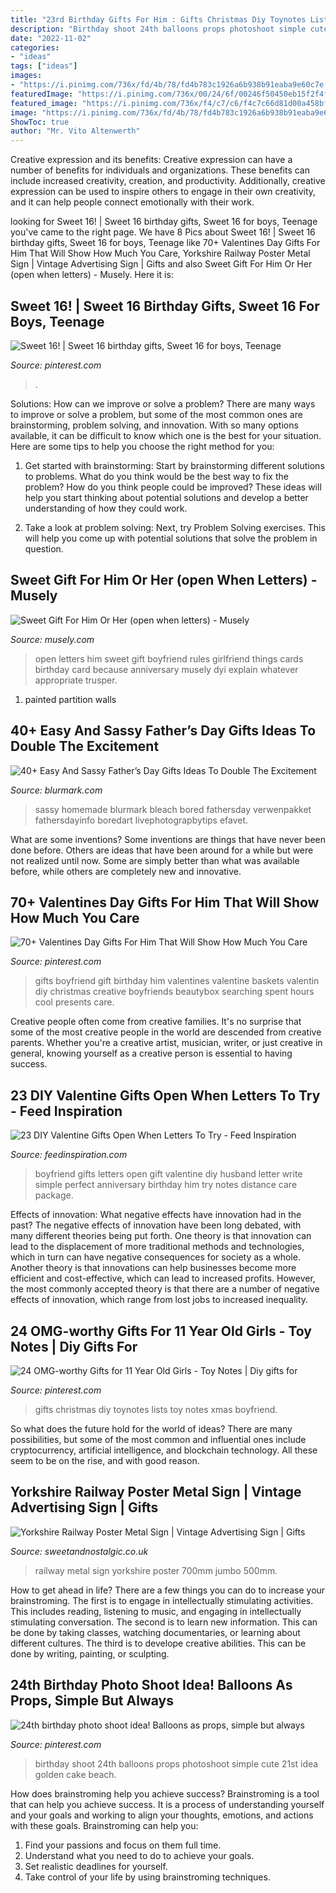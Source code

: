 ```yaml
---
title: "23rd Birthday Gifts For Him : Gifts Christmas Diy Toynotes Lists Toy Notes Xmas Boyfriend"
description: "Birthday shoot 24th balloons props photoshoot simple cute 21st idea golden cake beach"
date: "2022-11-02"
categories:
- "ideas"
tags: ["ideas"]
images:
- "https://i.pinimg.com/736x/fd/4b/78/fd4b783c1926a6b938b91eaba9e60c7e.jpg"
featuredImage: "https://i.pinimg.com/736x/00/24/6f/00246f50450eb15f2f4f630c97d4b70a.jpg"
featured_image: "https://i.pinimg.com/736x/f4/c7/c6/f4c7c66d81d00a458bfbc4b7ec2fad34.jpg"
image: "https://i.pinimg.com/736x/fd/4b/78/fd4b783c1926a6b938b91eaba9e60c7e.jpg"
ShowToc: true
author: "Mr. Vito Altenwerth"
---
```



Creative expression and its benefits:
Creative expression can have a number of benefits for individuals and organizations. These benefits can include increased creativity, creation, and productivity. Additionally, creative expression can be used to inspire others to engage in their own creativity, and it can help people connect emotionally with their work.

	

		
looking for Sweet 16! | Sweet 16 birthday gifts, Sweet 16 for boys, Teenage you've came to the right page. We have 8 Pics about Sweet 16! | Sweet 16 birthday gifts, Sweet 16 for boys, Teenage like 70+ Valentines Day Gifts For Him That Will Show How Much You Care, Yorkshire Railway Poster Metal Sign | Vintage Advertising Sign | Gifts and also Sweet Gift For Him Or Her (open when letters) - Musely. Here it is:
		
    
## Sweet 16! | Sweet 16 Birthday Gifts, Sweet 16 For Boys, Teenage

<img loading=lazy src="https://i.pinimg.com/736x/fd/4b/78/fd4b783c1926a6b938b91eaba9e60c7e.jpg" onerror="this.onerror=null;this.src='https://tse2.mm.bing.net/th?id=OIP.y3iuFIzaoyOmBN3e7MLIWwHaNL&amp;pid=15.1';" alt="Sweet 16! | Sweet 16 birthday gifts, Sweet 16 for boys, Teenage">

_Source: pinterest.com_

>. 

	

Solutions: How can we improve or solve a problem?
There are many ways to improve or solve a problem, but some of the most common ones are brainstorming, problem solving, and innovation. With so many options available, it can be difficult to know which one is the best for your situation. Here are some tips to help you choose the right method for you:
1. Get started with brainstorming: Start by brainstorming different solutions to problems. What do you think would be the best way to fix the problem? How do you think people could be improved? These ideas will help you start thinking about potential solutions and develop a better understanding of how they could work.

2. Take a look at problem solving: Next, try Problem Solving exercises. This will help you come up with potential solutions that solve the problem in question.

    
## Sweet Gift For Him Or Her (open When Letters) - Musely

<img loading=lazy src="https://media.musely.com/u/400c2554-592b-4813-978f-4cc063ac3899.jpg" onerror="this.onerror=null;this.src='https://tse1.mm.bing.net/th?id=OIP.7Sek19385pSqWODD_oNOrwHaJ4&amp;pid=15.1';" alt="Sweet Gift For Him Or Her (open when letters) - Musely">

_Source: musely.com_

>open letters him sweet gift boyfriend rules girlfriend things cards birthday card because anniversary musely dyi explain whatever appropriate trusper. 

	

1. painted partition walls

    
## 40+ Easy And Sassy Father’s Day Gifts Ideas To Double The Excitement

<img loading=lazy src="https://www.blurmark.com/wp-content/uploads/2017/06/Daddy-Daughter-Photo-Frame.jpg" onerror="this.onerror=null;this.src='https://tse2.mm.bing.net/th?id=OIP.wayntZwxHz-c5keWKO1xygHaJ4&amp;pid=15.1';" alt="40+ Easy And Sassy Father’s Day Gifts Ideas To Double The Excitement">

_Source: blurmark.com_

>sassy homemade blurmark bleach bored fathersday verwenpakket fathersdayinfo boredart livephotograpbytips efavet. 

	

What are some inventions?
Some inventions are things that have never been done before. Others are ideas that have been around for a while but were not realized until now. Some are simply better than what was available before, while others are completely new and innovative.

    
## 70+ Valentines Day Gifts For Him That Will Show How Much You Care

<img loading=lazy src="https://i.pinimg.com/736x/31/16/4d/31164dfd769711532e2b5c18abb5a8cc.jpg" onerror="this.onerror=null;this.src='https://tse1.mm.bing.net/th?id=OIP.fbGaYTC9cujynk4GK87bIwHaLG&amp;pid=15.1';" alt="70+ Valentines Day Gifts For Him That Will Show How Much You Care">

_Source: pinterest.com_

>gifts boyfriend gift birthday him valentines valentine baskets valentin diy christmas creative boyfriends beautybox searching spent hours cool presents care. 

	

Creative people often come from creative families. It's no surprise that some of the most creative people in the world are descended from creative parents. Whether you're a creative artist, musician, writer, or just creative in general, knowing yourself as a creative person is essential to having success.

    
## 23 DIY Valentine Gifts Open When Letters To Try - Feed Inspiration

<img loading=lazy src="http://feedinspiration.com/wp-content/uploads/2016/12/Perfect-gift-for-boyfriend.jpg" onerror="this.onerror=null;this.src='https://tse1.mm.bing.net/th?id=OIP.J9BJ5Ro-QDwv9-xSf6OkIQHaJ6&amp;pid=15.1';" alt="23 DIY Valentine Gifts Open When Letters To Try - Feed Inspiration">

_Source: feedinspiration.com_

>boyfriend gifts letters open gift valentine diy husband letter write simple perfect anniversary birthday him try notes distance care package. 

	

Effects of innovation: What negative effects have innovation had in the past?
The negative effects of innovation have been long debated, with many different theories being put forth. One theory is that innovation can lead to the displacement of more traditional methods and technologies, which in turn can have negative consequences for society as a whole. Another theory is that innovations can help businesses become more efficient and cost-effective, which can lead to increased profits. However, the most commonly accepted theory is that there are a number of negative effects of innovation, which range from lost jobs to increased inequality.

    
## 24 OMG-worthy Gifts For 11 Year Old Girls - Toy Notes | Diy Gifts For

<img loading=lazy src="https://i.pinimg.com/736x/f4/c7/c6/f4c7c66d81d00a458bfbc4b7ec2fad34.jpg" onerror="this.onerror=null;this.src='https://tse1.mm.bing.net/th?id=OIP.DfQ0wKNRgzolivQe4GxFKgHaOV&amp;pid=15.1';" alt="24 OMG-worthy Gifts for 11 Year Old Girls - Toy Notes | Diy gifts for">

_Source: pinterest.com_

>gifts christmas diy toynotes lists toy notes xmas boyfriend. 

	

So what does the future hold for the world of ideas? There are many possibilities, but some of the most common and influential ones include cryptocurrency, artificial intelligence, and blockchain technology. All these seem to be on the rise, and with good reason.

    
## Yorkshire Railway Poster Metal Sign | Vintage Advertising Sign | Gifts

<img loading=lazy src="https://33.cdn.ekm.net/ekmps/shops/sweet/images/yorkshire-railway-poster-metal-wall-sign-4-sizes--sign-size-jumbo-500mm-x-700mm-12978-p.jpg?v=922021-091705" onerror="this.onerror=null;this.src='https://tse4.mm.bing.net/th?id=OIP.Fvxnxv_dS32k2EfeW8yongHaJ4&amp;pid=15.1';" alt="Yorkshire Railway Poster Metal Sign | Vintage Advertising Sign | Gifts">

_Source: sweetandnostalgic.co.uk_

>railway metal sign yorkshire poster 700mm jumbo 500mm. 

	

How to get ahead in life? There are a few things you can do to increase your brainstroming. The first is to engage in intellectually stimulating activities. This includes reading, listening to music, and engaging in intellectually stimulating conversation. The second is to learn new information. This can be done by taking classes, watching documentaries, or learning about different cultures. The third is to develope creative abilities. This can be done by writing, painting, or sculpting.

    
## 24th Birthday Photo Shoot Idea! Balloons As Props, Simple But Always

<img loading=lazy src="https://i.pinimg.com/736x/00/24/6f/00246f50450eb15f2f4f630c97d4b70a.jpg" onerror="this.onerror=null;this.src='https://tse2.mm.bing.net/th?id=OIP.Eusm490nV7etNJV9VN5JXgHaLH&amp;pid=15.1';" alt="24th birthday photo shoot idea! Balloons as props, simple but always">

_Source: pinterest.com_

>birthday shoot 24th balloons props photoshoot simple cute 21st idea golden cake beach. 

	

How does brainstroming help you achieve success?
Brainstroming is a tool that can help you achieve success. It is a process of understanding yourself and your goals and working to align your thoughts, emotions, and actions with these goals. Brainstroming can help you: 
1. Find your passions and focus on them full time.
2. Understand what you need to do to achieve your goals.
3. Set realistic deadlines for yourself.
4. Take control of your life by using brainstroming techniques.

